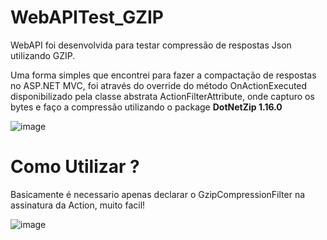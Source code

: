 # WebAPITest_GZIP
WebAPI foi desenvolvida para testar compressão de respostas Json utilizando GZIP.

Uma forma simples que encontrei para fazer a compactação de respostas no ASP.NET MVC, foi através do override do método OnActionExecuted disponibilizado pela 
classe abstrata ActionFilterAttribute, onde capturo os bytes e faço a compressão utilizando o package <strong>DotNetZip 1.16.0</strong>

![image](https://user-images.githubusercontent.com/34588750/161461897-64be41b9-96e6-4f96-a715-eb6812bba9c9.png)


<h1>Como Utilizar ? </h1>

<p>Basicamente é necessario apenas declarar o GzipCompressionFilter na assinatura da Action, muito facil!</p>

![image](https://user-images.githubusercontent.com/34588750/161462621-05483507-de64-4b9d-aa03-6953d6176225.png)


